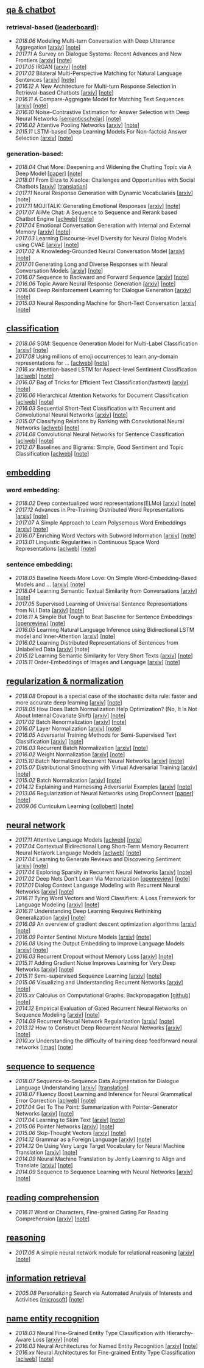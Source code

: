 ## [qa & chatbot](https://github.com/xwzhong/papernote/tree/master/chatbot)
### retrieval-based ([leaderboard](https://github.com/xwzhong/papernote/blob/master/chatbot/README.md)):
* _2018.06_ Modeling Multi-turn Conversation with Deep Utterance Aggregation \[[arxiv](https://arxiv.org/abs/1806.09102)\] \[[note](https://github.com/xwzhong/papernote/blob/master/chatbot/Modeling%20Multi-turn%20Conversation%20with%20Deep%20Utterance%20Aggregation.md)\]
* _2017.11_ A Survey on Dialogue Systems: Recent Advances and New Frontiers \[[arxiv](https://arxiv.org/abs/1711.01731)\] \[[note](https://github.com/xwzhong/papernote/blob/master/chatbot/A%20Survey%20on%20Dialogue%20Systems:%20Recent%20Advances%20and%20New%20Frontiers.md)\]
* _2017.05_ IRGAN \[[arxiv](https://arxiv.org/abs/1705.10513)\] \[[note](https://github.com/xwzhong/papernote/blob/master/chatbot/IRGAN%EF%BC%9AA%20Minimax%20Game%20for%20Unifying%20Generative%20and%20Discriminative%20Information%20Retrieval%20Models.md)\]
* _2017.02_ Bilateral Multi-Perspective Matching for Natural Language Sentences \[[arxiv](https://arxiv.org/abs/1702.03814v3)\] \[[note](https://github.com/xwzhong/papernote/blob/master/chatbot/Bilateral%20Multi-Perspective%20Matching%20for%20Natural%20Language%20Sentences.md)\]
* _2016.12_ A New Architecture for Multi-turn Response Selection in Retrieval-based Chatbots \[[arxiv](https://arxiv.org/abs/1612.01627)\] \[[note](https://github.com/xwzhong/papernote/blob/master/chatbot/Sequential%20Match%20Network-A%20New%20Architecture%20for%20Multi-trun%20Response%20Selection%20in%20Retrieval-based%20Chatbots.md)\]
* _2016.11_ A Compare-Aggregate Model for Matching Text Sequences \[[arxiv](https://arxiv.org/abs/1611.01747)\] \[[note](https://github.com/xwzhong/papernote/blob/master/chatbot/A%20Compare-Aggregate%20Model%20for%20Matching%20Text%20Sequences.md)\]
* _2016.10_ Noise-Contrastive Estimation for Answer Selection with Deep Neural Networks \[[semanticscholar](https://pdfs.semanticscholar.org/cf8b/bceaca91f791388a64f3f1a0392d64e41f4f.pdf)\] \[[note](https://github.com/xwzhong/papernote/blob/master/chatbot/Noise-Contrastive%20Estimation%20for%20Answer%20Selection%20with%20Deep%20Neural%20Networks.md)\]
* _2016.02_ Attentive Pooling Networks \[[arxiv](https://arxiv.org/abs/1602.03609v1)\] \[[note](https://github.com/xwzhong/papernote/blob/master/chatbot/Attentive%20Pooling%20Networks.md)\]
* _2015.11_ LSTM-based Deep Learning Models For Non-factoid Answer Selection \[[arxiv](https://arxiv.org/abs/1511.04108)\] \[[note](https://github.com/xwzhong/papernote/blob/master/chatbot/LSTM-based%20Deep%20Learning%20Models%20For%20Non-factoid%20Answer%20Selection.md)\]

### generation-based:
* _2018.04_ Chat More: Deepening and Widening the Chatting Topic via A Deep Model \[[paper](http://coai.cs.tsinghua.edu.cn/hml/media/files/2018SIGIR_Wangwenjie.pdf)\] \[[note](https://github.com/xwzhong/papernote/blob/master/chatbot/Chat%20More:%20Deepening%20and%20Widening%20the%20Chatting%20Topic%20via%20A%20Deep%20Model.md)\]
* _2018.01_ From Eliza to XiaoIce: Challenges and Opportunities with Social Chatbots \[[arxiv](https://arxiv.org/abs/1801.01957)\] \[[translation](https://www.jiqizhixin.com/articles/2018-01-16-6)\]
* _2017.11_ Neural Response Generation with Dynamic Vocabularies \[[arxiv](https://arxiv.org/abs/1711.11191)\] [note]
* _2017.11_ MOJITALK: Generating Emotional Responses \[[arxiv](https://arxiv.org/abs/1711.04090)\] \[[note](https://github.com/xwzhong/papernote/blob/master/chatbot/MOJITALK:%20Generating%20Emotional%20Responses%20at%20Scale.md)\]
* _2017.07_ AliMe Chat: A Sequence to Sequence and Rerank based Chatbot Engine \[[aclweb](http://www.aclweb.org/anthology/P17-2079)\] \[[note](https://github.com/xwzhong/papernote/blob/master/chatbot/AliMe%20Chat:%20A%20Sequence%20to%20Sequence%20and%20Rerank%20based%20Chatbot%20Engine.md)\]
* _2017.04_ Emotional Conversation Generation with Internal and External Memory \[[arxiv](https://arxiv.org/abs/1704.01074)\] \[[note](https://github.com/xwzhong/papernote/blob/master/chatbot/Emotional%20Chatting%20Machine%EF%BC%9AEmotional%20Conversation%20Generation%20with%20Internal%20and%20External%20Memory.md)\]
* _2017.03_ Learning Discourse-level Diversity for Neural Dialog Models using CVAE \[[arxiv](https://arxiv.org/abs/1703.10960)\] \[[note](https://github.com/xwzhong/papernote/blob/master/chatbot/Learning%20Discourse-level%20Diversity%20for%20Neural%20Dialog%20Models%20using%20Conditional%20Variational%20Autoencoders.md)\]
* _2017.02_ A Knowledeg-Grounded Neural Conversation Model \[[arxiv](https://arxiv.org/abs/1702.01932v1)\] \[[note](https://github.com/xwzhong/papernote/blob/master/chatbot/A%20Knowledeg-Grounded%20Neural%20Conversation%20Model.md)\]
* _2017.01_ Generating Long and Diverse Responses with Neural Conversation Models \[[arxiv](https://arxiv.org/abs/1701.03185)\] \[[note](https://github.com/xwzhong/papernote/blob/master/chatbot/Generating%20Long%20and%20Diverse%20Responses%20with%20Neural%20Conversation%20Models.md)\]
* _2016.07_ Sequence to Backward and Forward Sequence \[[arxiv](https://arxiv.org/abs/1607.00970)\] \[[note](https://github.com/xwzhong/papernote/blob/master/chatbot/Sequence%20to%20Backward%20and%20Forward%20Sequences%20A%20Content-Introducing%20Approach%20to%20Generative%20Short-Text%20Conversation.md)\]
* _2016.06_ Topic Aware Neural Response Generation \[[arxiv](https://arxiv.org/abs/1606.08340)\] \[[note](https://github.com/xwzhong/papernote/blob/master/chatbot/Topic%20Aware%20Neural%20Response%20Generation.md)\]
* _2016.06_ Deep Reinforcement Learning for Dialogue Generation \[[arxiv](https://arxiv.org/abs/1606.01541)\] \[[note](https://github.com/xwzhong/papernote/blob/master/chatbot/Deep%20Reinforcement%20Learning%20for%20Dialogue%20Generation.md)\]
* _2015.03_ Neural Responding Machine for Short-Text Conversation \[[arxiv](http://de.arxiv.org/pdf/1503.02364)\] \[[note](https://github.com/xwzhong/papernote/blob/master/chatbot/Neural%20Responding%20Machine%20for%20Short-Text%20Conversation.md)\]

## [classification](https://github.com/xwzhong/papernote/blob/master/classification)
* _2018.06_ SGM: Sequence Generation Model for Multi-Label Classification \[[arxiv](https://arxiv.org/abs/1806.04822)\] \[[note](https://github.com/xwzhong/papernote/blob/master/classification/SGM:%20Sequence%20Generation%20Model%20for%20Multi-Label%20Classification.md)\]
* _2017.08_ Using millions of emoji occurrences to learn any-domain representations for ... \[[aclweb](http://aclweb.org/anthology/D17-1169)\] \[[note](https://github.com/xwzhong/papernote/blob/master/classification/Using%20millions%20of%20emoji%20occurrences%20to%20learn%20any-domain%20representations%20for%20detecting%20sentiment%2C%20emotion%20and%20sarcasm.md)\]
* _2016.xx_ Attention-based LSTM for Aspect-level Sentiment Classification \[[aclweb](https://aclweb.org/anthology/D16-1058)\] \[[note](https://github.com/xwzhong/papernote/blob/master/classification/Attention-based%20LSTM%20for%20Aspect-level%20Sentiment%20Classification.md)\]
* _2016.07_ Bag of Tricks for Efficient Text Classification(fasttext) \[[arxiv](https://arxiv.org/abs/1607.01759)\] \[[note](https://github.com/xwzhong/papernote/blob/master/classification/Bag%20of%20Tricks%20for%20Efficient%20Text%20Classification.md)\]
* _2016.06_ Hierarchical Attention Networks for Document Classification \[[aclweb](http://www.aclweb.org/anthology/N16-1174)\] \[[note](https://github.com/xwzhong/papernote/blob/master/classification/Hierarchical%20Attention%20Networks%20for%20Document%20Classification.md)\]
* _2016.03_ Sequential Short-Text Classification with Recurrent and Convolutional Neural Networks \[[arxiv](https://arxiv.org/abs/1603.03827)\] \[[note](https://github.com/xwzhong/papernote/blob/master/classification/Sequential%20Short-Text%20Classification%20with%20Recurrent%20and%20Convolutional%20Neural%20Networks.md)\]
* _2015.07_ Classifying Relations by Ranking with Convolutional Neural Networks \[[aclweb](https://www.aclweb.org/anthology/P15-1061)\] \[[note](https://github.com/xwzhong/papernote/blob/master/classification/Classifying%20Relations%20by%20Ranking%20with%20Convolutional%20Neural%20Networks.md)\]
* _2014.08_ Convolutional Neural Networks for Sentence Classification \[[aclweb](http://www.aclweb.org/anthology/D14-1181)\] \[[note](https://github.com/xwzhong/papernote/blob/master/classification/Convolutional%20Neural%20Networks%20for%20Sentence%20Classification.md)\]
* _2012.07_ Baselines and Bigrams: Simple, Good Sentiment and Topic Classification \[[aclweb](https://www.aclweb.org/anthology/P12-2018)\] \[[note](https://github.com/xwzhong/papernote/blob/master/classification/Baselines%20and%20Bigrams:%20Simple%2C%20Good%20Sentiment%20and%20Topic%20Classification.md)\]

## [embedding](https://github.com/xwzhong/papernote/tree/master/embedding)
### word embedding:
* _2018.02_ Deep contextualized word representations(ELMo) \[[arxiv](https://arxiv.org/abs/1802.05365)\] \[[note](https://github.com/xwzhong/papernote/blob/master/embedding/Deep%20contextualized%20word%20representations.md)\]
* _2017.12_ Advances in Pre-Training Distributed Word Representations \[[arxiv](https://arxiv.org/abs/1712.09405)\] \[[note](https://github.com/xwzhong/papernote/blob/master/embedding/Advances%20in%20Pre-Training%20Distributed%20Word%20Representations.md)\]
* _2017.07_ A Simple Approach to Learn Polysemous Word Embeddings \[[arxiv](https://arxiv.org/pdf/1707.01793.pdf)\] \[[note](https://github.com/xwzhong/papernote/blob/master/embedding/A%20Simple%20Approach%20to%20Learn%20Polysemous%20Word%20Embeddings.md)\]
* _2016.07_ Enriching Word Vectors with Subword Information \[[arxiv](https://arxiv.org/abs/1607.04606)\] \[[note](https://github.com/xwzhong/papernote/blob/master/embedding/Enriching%20Word%20Vectors%20with%20Subword%20Information.md)\]
* _2013.01_ Linguistic Regularities in Continuous Space Word Representations \[[aclweb](https://www.aclweb.org/anthology/N13-1090)\] \[[note](https://github.com/xwzhong/papernote/blob/master/embedding/Linguistic%20Regularities%20in%20Continuous%20Space%20Word%20Representations.md)\]


### sentence embedding:
* _2018.05_ Baseline Needs More Love: On Simple Word-Embedding-Based Models and ... \[[arxiv](https://arxiv.org/abs/1805.09843)\] \[[note](https://github.com/xwzhong/papernote/blob/master/embedding/Baseline%20Needs%20More%20Love:%20On%20Simple%20Word-Embedding-Based%20Models%20and%20Associated%20Pooling%20Mechanisms.md)\]
* _2018.04_ Learning Semantic Textual Similarity from Conversations \[[arxiv](https://arxiv.org/abs/1804.07754)\] \[[note](https://github.com/xwzhong/papernote/blob/master/embedding/Learning%20Semantic%20Textual%20Similarity%20from%20Conversations.md)\]
* _2017.05_ Supervised Learning of Universal Sentence Representations from NLI Data \[[arxiv](https://arxiv.org/abs/1705.02364)\] \[[note](https://github.com/xwzhong/papernote/blob/master/embedding/Supervised%20Learning%20of%20Universal%20Sentence%20Representations%20from%20Natural%20Language%20Inference%20Data.md)\]
* _2016.11_ A Simple But Tough to Beat Baseline for Sentence Embeddings \[[openreview](https://openreview.net/pdf?id=SyK00v5xx)\] \[[note](https://github.com/xwzhong/papernote/blob/master/embedding/A%20Simple%20But%20Tough%20to%20Beat%20Baseline%20for%20Sentence%20Embeddings.md)\]
* _2016.05_ Learning Natural Language Inference using Bidirectional LSTM model and Inner-Attention \[[arxiv](https://arxiv.org/abs/1605.09090v1)\] \[[note](https://github.com/xwzhong/papernote/blob/master/embedding/Learning%20Natural%20Language%20Inference%20using%20Bidirectional%20LSTM%20model%20and%20Inner-Attention.md)\]
* _2016.02_ Learning Distributed Representations of Sentences from Unlabelled Data \[[arxiv](https://arxiv.org/abs/1602.03483)\] \[note\]
* _2015.12_ Learning Semantic Similarity for Very Short Texts \[[arxiv](https://arxiv.org/abs/1512.00765)\] \[[note](https://github.com/xwzhong/papernote/blob/master/embedding/Learning%20Semantic%20Similarity%20for%20Very%20Short%20Texts.md)\]
* _2015.11_ Order-Embeddings of Images and Language \[[arxiv](https://arxiv.org/pdf/1511.06361.pdf)\] \[[note](https://github.com/xwzhong/papernote/blob/master/embedding/Order-Embeddings%20of%20Images%20and%20Language.md)\]

## [regularization & normalization](https://github.com/xwzhong/papernote/tree/master/regularization)
* _2018.08_ Dropout is a special case of the stochastic delta rule: faster and more accurate deep learning \[[arxiv](https://arxiv.org/abs/1808.03578)\] \[[note](https://github.com/xwzhong/papernote/blob/master/regularization/Dropout%20is%20a%20special%20case%20of%20the%20stochastic%20delta%20rule:%20faster%20and%20more%20accurate%20deep%20learning.md)\]
* _2018.05_ How Does Batch Normalization Help Optimization? (No, It Is Not About Internal Covariate Shift) \[[arxiv](https://arxiv.org/abs/1805.11604)\] \[[note](https://github.com/xwzhong/papernote/blob/master/neural%20network/How%20Does%20Batch%20Normalization%20Help%20Optimization%3F%20(No%2C%20It%20Is%20Not%20About%20Internal%20Covariate%20Shift)%20.md)\]
* _2017.02_ Batch Renormalization \[[arxiv](https://arxiv.org/abs/1702.03275)\] \[[note](https://github.com/xwzhong/papernote/blob/master/regularization/Batch%20Renormalization:%20Towards%20Reducing%20Minibatch%20Dependence%20in%20Batch-Normalized%20Models.md)\]
* _2016.07_ Layer Normalization \[[arxiv](https://arxiv.org/abs/1607.06450)\] \[[note](https://github.com/xwzhong/papernote/blob/master/regularization/Layer%20Normalization.md)\]
* _2016.05_ Adversarial Training Methods for Semi-Supervised Text Classification \[[arxiv](https://arxiv.org/abs/1605.07725)\] \[[note](https://github.com/xwzhong/papernote/blob/master/regularization/Adversarial%20Training%20Methods%20for%20Semi-Supervised%20Text%20Classification.md)\]
* _2016.03_ Recurrent Batch Normalization \[[arxiv](https://arxiv.org/abs/1603.09025v5)\] \[[note](https://github.com/xwzhong/papernote/blob/master/regularization/Recurrent%20Batch%20Normalization.md)\]
* _2016.02_ Weight Normalization \[[arxiv](https://arxiv.org/abs/1602.07868)\] \[[note](https://github.com/xwzhong/papernote/blob/master/regularization/Weight%20Normalization:%20A%20Simple%20Reparameterization%20to%20Accelerate%20Training%20of%20Deep%20Neural%20Networks.md)\]
* _2015.10_ Batch Normalized Recurrent Neural Networks \[[arxiv](https://arxiv.org/abs/1510.01378)\] \[[note](https://github.com/xwzhong/papernote/blob/master/regularization/Batch%20Normalized%20Recurrent%20Neural%20Networks.md)\]
* _2015.07_ Distributional Smoothing with Virtual Adversarial Training \[[arxiv](https://arxiv.org/abs/1507.00677)\] \[[note](https://github.com/xwzhong/papernote/blob/master/regularization/Distributional%20Smoothing%20with%20Virtual%20Adversarial%20Training.md)\]
* _2015.02_ Batch Normalization \[[arxiv](https://arxiv.org/pdf/1502.03167.pdf)\] \[[note](https://github.com/xwzhong/papernote/blob/master/regularization/Batch%20Normalization:%20Accelerating%20Deep%20Network%20Training%20by%20Reducing%20Internal%20Covariate%20Shift.md)\]
* _2014.12_ Explaining and Harnessing Adversarial Examples \[[arxiv](https://arxiv.org/abs/1412.6572v3)\] \[[note](https://github.com/xwzhong/papernote/blob/master/regularization/Explaining%20and%20Harnessing%20Adversarial%20Examples.md)\]
* _2013.06_ Regularization of Neural Networks using DropConnect \[[paper](https://cs.nyu.edu/~wanli/dropc/dropc.pdf)\] \[[note](https://github.com/xwzhong/papernote/blob/master/regularization/Regularization%20of%20Neural%20Networks%20using%20DropConnect.md)\]
* _2009.06_ Curriculum Learning \[[collobert](https://ronan.collobert.com/pub/matos/2009_curriculum_icml.pdf)\] \[[note](https://github.com/xwzhong/papernote/blob/master/regularization/curriculum%20learning.md)\]

## [neural network](https://github.com/xwzhong/papernote/tree/master/neural%20network/)
* _2017.11_ Attentive Language Models \[[aclweb](http://www.aclweb.org/anthology/I17-1045)\] \[[note](https://github.com/xwzhong/papernote/blob/master/neural%20network/Attentive%20Language%20Models.md)\]
* _2017.04_ Contextual Bidirectional Long Short-Term Memory Recurrent Neural Network Language Models \[[aclweb](http://www.aclweb.org/anthology/E17-1096)\] \[[note](https://github.com/xwzhong/papernote/blob/master/neural%20network/Contextual%20Bidirectional%20Long%20Short-Term%20Memory%20Recurrent%20Neural%20Network%20Language%20Models:%20A%20Generative%20Approach%20to%20Sentiment%20Analysis.md)\]
* _2017.04_ Learning to Generate Reviews and Discovering Sentiment \[[arxiv](http://de.arxiv.org/pdf/1704.01444)\] \[[note](https://github.com/xwzhong/papernote/blob/master/neural%20network/Learning%20to%20Generate%20Reviews%20and%20Discovering%20Sentiment.md)\]
* _2017.04_ Exploring Sparsity in Recurrent Neural Networks \[[arxiv](https://arxiv.org/abs/1704.05119)\] \[[note](https://github.com/xwzhong/papernote/blob/master/neural%20network/Exploring%20Sparsity%20in%20Recurrent%20Neural%20Networks.md)\]
* _2017.02_ Deep Nets Don't Learn Via Memorization \[[openreview](https://openreview.net/pdf?id=rJv6ZgHYg)\] \[[note](https://github.com/xwzhong/papernote/blob/master/neural%20network/Deep%20Nets%20Don't%20Learn%20Via%20Memorization.md)\]
* _2017.01_ Dialog Context Language Modeling with Recurrent Neural Networks \[[arxiv](https://arxiv.org/abs/1701.04056)\] \[[note](https://github.com/xwzhong/papernote/blob/master/neural%20network/Dialog%20Context%20Language%20Modeling%20with%20Recurrent%20Neural%20Networks.md)\]
* _2016.11_ Tying Word Vectors and Word Classifiers: A Loss Framework for Language Modeling \[[arxiv](https://arxiv.org/abs/1611.01462)\] \[[note](https://github.com/xwzhong/papernote/blob/master/neural%20network/Tying%20Word%20Vectors%20and%20Word%20Classifiers:%20A%20Loss%20Framework%20for%20Language%20Modeling.md)\]
* _2016.11_ Understanding Deep Learning Requires Rethinking Generalization \[[arxiv](https://arxiv.org/abs/1611.03530)\] \[[note](https://github.com/xwzhong/papernote/blob/master/neural%20network/Understanding%20Deep%20Learning%20Requires%20Rethinking%20Generalization.md)\]
* _2016.09_ An overview of gradient descent optimization algorithms \[[arxiv](https://arxiv.org/abs/1609.04747)\] \[[note](https://github.com/xwzhong/papernote/blob/master/neural%20network/An%20overview%20of%20gradient%20descent%20optimization%20algorithms.md)\]
* _2016.09_ Pointer Sentinel Mixture Models \[[arxiv](https://arxiv.org/abs/1609.07843)\] \[[note](https://github.com/xwzhong/papernote/blob/master/neural%20network/Pointer%20Sentinel%20Mixture%20Models.md)\]
* _2016.08_ Using the Output Embedding to Improve Language Models \[[arxiv](https://arxiv.org/abs/1608.05859)\] \[[note](https://github.com/xwzhong/papernote/blob/master/neural%20network/Using%20the%20Output%20Embedding%20to%20Improve%20Language%20Models.md)\]
* _2016.03_ Recurrent Dropout without Memory Loss \[[arxiv](https://arxiv.org/abs/1603.05118)\] \[[note](https://github.com/xwzhong/papernote/blob/master/neural%20network/Recurrent%20Dropout%20without%20Memory%20Loss.md)\]
* _2015.11_ Adding Gradient Noise Improves Learning for Very Deep Networks \[[arxiv](https://arxiv.org/abs/1511.06807)\] \[[note](https://github.com/xwzhong/papernote/blob/master/neural%20network/Adding%20Gradient%20Noise%20Improves%20Learning%20for%20Very%20Deep%20Networks.md)\]
* _2015.11_ Semi-supervised Sequence Learning \[[arxiv](https://arxiv.org/abs/1511.01432)\] \[[note](https://github.com/xwzhong/papernote/blob/master/neural%20network/Semi-supervised%20Sequence%20Learning.md)\]
* _2015.06_ Visualizing and Understanding Recurrent Networks \[[arxiv](https://arxiv.org/abs/1506.02078)\] \[[note](https://github.com/xwzhong/papernote/blob/master/neural%20network/Visualizing%20and%20Understanding%20Recurrent%20Networks.md)\]
* _2015.xx_ Calculus on Computational Graphs: Backpropagation \[[github](http://colah.github.io/posts/2015-08-Backprop/)\] \[[note](https://github.com/xwzhong/papernote/blob/master/neural%20network/Calculus%20on%20Computational%20Graphs:%20Backpropagation.md)\]
* _2014.12_ Empirical Evaluation of Gated Recurrent Neural Networks on Sequence Modeling \[[arxiv](https://arxiv.org/pdf/1412.3555)\] \[[note](https://github.com/xwzhong/papernote/blob/master/neural%20network/Empirical%20Evaluation%20of%20Gated%20Recurrent%20Neural%20Networks%20on%20Sequence%20Modeling.md)\]
* _2014.09_ Recurrent Neural Network Regularization \[[arxiv](https://arxiv.org/pdf/1409.2329.pdf)\] \[[note](https://github.com/xwzhong/papernote/blob/master/neural%20network/Recurrent%20Neural%20Network%20Regularization.md)\]
* _2013.12_ How to Construct Deep Recurrent Neural Networks \[[arxiv](https://arxiv.org/abs/1312.6026)\] \[[note](https://github.com/xwzhong/papernote/blob/master/neural%20network/How%20to%20Construct%20Deep%20Recurrent%20Neural%20Networks.md)\]
* _2010.xx_ Understanding the difficulty of training deep feedforward neural networks \[[imag](http://www-prima.imag.fr/jlc/Courses/2016/PRML/XavierInitialisation.pdf)\] \[[note](https://github.com/xwzhong/papernote/blob/master/neural%20network/Understanding%20the%20difficulty%20of%20training%20deep%20feedforward%20neural%20networks.md)\]

## [sequence to sequence](https://github.com/xwzhong/papernote/tree/master/sequence%20to%20sequence/)
* _2018.07_ Sequence-to-Sequence Data Augmentation for Dialogue Language Understanding \[[arxiv](https://arxiv.org/abs/1807.01554)\] \[[translation](https://www.jiqizhixin.com/articles/2018-08-20-8)\]
* _2018.07_ Fluency Boost Learning and Inference for Neural Grammatical Error Correction \[[aclweb](http://aclweb.org/anthology/P18-1097)\] \[[note](https://github.com/xwzhong/papernote/blob/master/sequence%20to%20sequence/Fluency%20Boost%20Learning%20and%20Inference%20for%20Neural%20Grammatical%20Error%20Correction.md)\]
* _2017.04_ Get To The Point: Summarization with Pointer-Generator Networks \[[arxiv](https://arxiv.org/abs/1704.04368)\] \[[note](https://github.com/xwzhong/papernote/blob/master/sequence%20to%20sequence/Get%20To%20The%20Point:%20Summarization%20with%20Pointer-Generator%20Networks.md)\]
* _2017.04_ Learning to Skim Text \[[arxiv](https://arxiv.org/pdf/1704.06877.pdf)\] \[[note](https://github.com/xwzhong/papernote/blob/master/sequence%20to%20sequence/Learning%20to%20Skim%20Text.md)\]
* _2015.06_ Pointer Networks \[[arxiv](https://arxiv.org/abs/1506.03134)\] \[[note](https://github.com/xwzhong/papernote/blob/master/sequence%20to%20sequence/Pointer%20Networks.md)\]
* _2015.06_ Skip-Thought Vectors \[[arxiv](https://arxiv.org/abs/1506.06726)\] \[[note](https://github.com/xwzhong/papernote/blob/master/sequence%20to%20sequence/Skip-Thought%20Vectors.md)\]
* _2014.12_ Grammar as a Foreign Language \[[arxiv](https://arxiv.org/abs/1412.7449)\] \[[note](https://github.com/xwzhong/papernote/blob/master/sequence%20to%20sequence/Grammar%20as%20a%20Foreign%20Language.md)\]
* _2014.12_ On Using Very Large Target Vocabulary for Neural Machine Translation \[[arxiv](https://arxiv.org/abs/1412.2007v2)\] \[[note](https://github.com/xwzhong/papernote/blob/master/sequence%20to%20sequence/On%20Using%20Very%20Large%20Target%20Vocabulary%20for%20Neural%20Machine%20Translation.md)\]
* _2014.09_ Neural Machine Translation by Jontly Learning to Align and Translate \[[arxiv](https://arxiv.org/abs/1409.0473)\] \[[note](https://github.com/xwzhong/papernote/blob/master/sequence%20to%20sequence/Neural%20Machine%20Translation%20by%20Jontly%20Learning%20to%20Align%20and%20Translate.md)\]
* _2014.09_ Sequence to Sequence Learning with Neural Networks \[[arxiv](https://arxiv.org/abs/1409.3215)\] \[[note](https://github.com/xwzhong/papernote/blob/master/sequence%20to%20sequence/Sequence%20to%20Sequence%20Learning%20with%20Neural%20Networks.md)\]

## [reading comprehension](https://github.com/xwzhong/papernote/tree/master/reading%20comprehension)
* _2016.11_ Word or Characters, Fine-grained Gating For Reading Comprehension \[[arxiv](https://arxiv.org/abs/1611.01724)\] \[[note](https://github.com/xwzhong/papernote/blob/master/reading%20comprehension/Word%20or%20Characters%2C%20Fine-grained%20Gating%20For%20Reading%20Comprehension.md)\]

## [reasoning](https://github.com/xwzhong/papernote/tree/master/reasoning)
* _2017.06_ A simple neural network module for relational reasoning \[[arxiv](https://arxiv.org/abs/1706.01427)\] \[[note](https://github.com/xwzhong/papernote/blob/master/reasoning/A%20simple%20neural%20network%20module%20for%20relational%20reasoning.md)\]

## [information retrieval](https://github.com/xwzhong/papernote/tree/master/information%20retrieval)
* _2005.08_ Personalizing Search via Automated Analysis of Interests and Activities \[[microsoft](https://www.microsoft.com/en-us/research/wp-content/uploads/2016/02/sigir05.pdf)\] \[[note](https://github.com/xwzhong/papernote/blob/master/information%20retrieval/Personalizing%20Search%20via%20Automated%20Analysis%20of%20Interests%20and%20Activities.md)\]

## [name entity recognition](https://github.com/xwzhong/papernote/tree/master/name%20entity%20recognition)
* _2018.03_ Neural Fine-Grained Entity Type Classification with Hierarchy-Aware Loss \[[arxiv](https://arxiv.org/pdf/1803.03378.pdf)\] \[note\]
* _2016.03_ Neural Architectures for Named Entity Recognition \[[arxiv](https://arxiv.org/abs/1603.01360)\] \[[note](https://github.com/xwzhong/papernote/blob/master/name%20entity%20recognition/Neural%20Architectures%20for%20Named%20Entity%20Recognition.md)\]
* _2016.xx_ Neural Architectures for Fine-grained Entity Type Classification \[[aclweb](https://www.aclweb.org/anthology/E17-1119)\] \[[note](https://github.com/xwzhong/papernote/blob/master/name%20entity%20recognition/Neural%20Architectures%20for%20Fine-grained%20Entity%20Type%20Classification.md)\]
